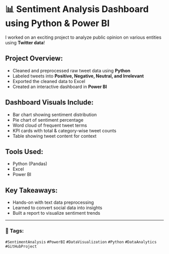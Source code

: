 # 📊 Sentiment Analysis Dashboard using Python & Power BI

I worked on an exciting project to analyze public opinion on various entities using **Twitter data**!

## Project Overview:
-  Cleaned and preprocessed raw tweet data using **Python**
-  Labeled tweets into **Positive, Negative, Neutral, and Irrelevant**
-  Exported the cleaned data to Excel
-  Created an interactive dashboard in **Power BI**

## Dashboard Visuals Include:
- Bar chart showing sentiment distribution
- Pie chart of sentiment percentage
- Word cloud of frequent tweet terms
- KPI cards with total & category-wise tweet counts
- Table showing tweet content for context

##  Tools Used:
- Python (Pandas)
- Excel
- Power BI

##  Key Takeaways:
- Hands-on with text data preprocessing
- Learned to convert social data into insights
- Built a report to visualize sentiment trends

---

### 📎 Tags:
`#SentimentAnalysis` `#PowerBI` `#DataVisualization` `#Python` `#DataAnalytics` `#GitHubProject`
